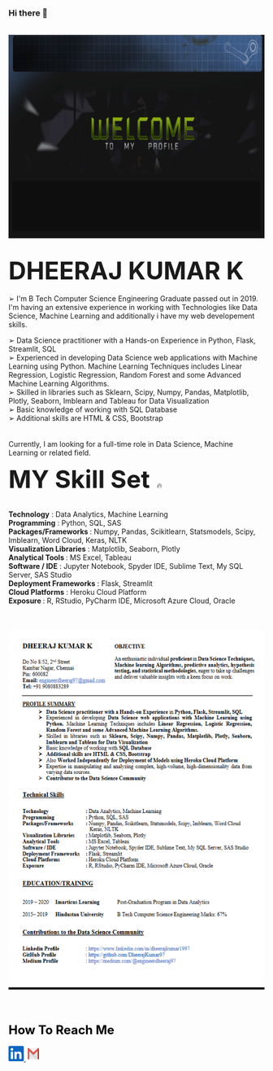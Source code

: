 ### Hi there 👋

&nbsp;&nbsp;<img src="https://github.com/DheerajKumar97/DheerajKumar97/blob/master/cvr1.gif" height="400" width=900>

<!--

Here are some ideas to get you started:

- 🔭 I’m currently 
- 🌱 I’m currently learning ...
- 👯 I’m looking to collaborate on ...
- 🤔 I’m looking for help with ...
- 💬 Ask me about ...
- 📫 How to reach me: ...
- 😄 Pronouns: ...
- ⚡ Fun fact: ...
-->
<br>
<html><font size="25"><b>DHEERAJ KUMAR K</b> </font></html>
<br><br>
➢ I'm B Tech Computer Science Engineering Graduate passed out in 2019. I'm having an extensive experience in working with Technologies like Data Science, Machine Learning and additionally i have my web developement skills.

➢ Data Science practitioner with a Hands-on Experience in Python, Flask, Streamlit, SQL
<br>
➢ Experienced in developing Data Science web applications with Machine Learning using Python. Machine Learning Techniques includes Linear Regression, Logistic Regression, Random Forest and some Advanced Machine Learning Algorithms.
<br>
➢ Skilled in libraries such as Sklearn, Scipy, Numpy, Pandas, Matplotlib, Plotly, Seaborn, Imblearn and Tableau for Data Visualization
<br>
➢ Basic knowledge of working with SQL Database
<br>
➢ Additional skills are HTML & CSS, Bootstrap 
<br><br><br>
Currently, I am looking for a full-time role in Data Science, Machine Learning or related field.

<html><font size="15"><b>MY Skill Set</b> </font></html>🔥
<br><br>

<b>Technology</b>               : Data Analytics, Machine Learning
<br>
<b>Programming</b>               : Python, SQL, SAS 
<br>
<b>Packages/Frameworks </b>      : Numpy, Pandas, Scikitlearn, Statsmodels, Scipy, Imblearn, Word Cloud, Keras, NLTK
<br>
<b>Visualization Libraries</b>   : Matplotlib, Seaborn, Plotly 
<br>
<b>Analytical Tools </b>         : MS Excel, Tableau 
<br>
<b>Software / IDE</b>            : Jupyter Notebook, Spyder IDE, Sublime Text, My SQL Server, SAS Studio 
<br>
<b>Deployment Frameworks</b>     : Flask, Streamlit 
<br>
<b>Cloud Platforms</b>           : Heroku Cloud Platform 
<br>
<b>Exposure </b>                 : R, RStudio, PyCharm IDE, Microsoft Azure Cloud, Oracle 
<br>

<br><br>
![Alt Text](https://github.com/DheerajKumar97/DheerajKumar97/blob/master/res%20gif.gif)

<br><br>
<html><font color="black" size="5"><b>How To Reach Me</b></font></html>
<br><br>
<a href="https://www.linkedin.com/in/dheerajkumar1997/">
    <img src="https://github.com/DheerajKumar97/DheerajKumar97/blob/master/link.jpg" height="30" width=30 />
</a>
<a href="mailto:engineerdheeraj97@gmail.com? me@mysite.com&bcc=&subject=Hello%20Mr.Dheeraj Kumar K"">
    <img src="https://github.com/DheerajKumar97/DheerajKumar97/blob/master/gmail.jpg" height="30" width=30 />
</a>
